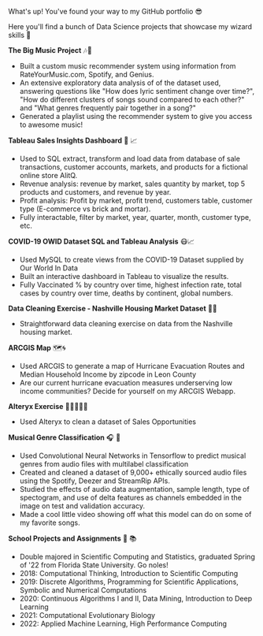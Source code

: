 What's up! You've found your way to my GitHub portfolio 😎

Here you'll find a bunch of Data Science projects that showcase my wizard skills 🧙

**The Big Music Project** 🎶🎼
- Built a custom music recommender system using information from RateYourMusic.com, Spotify, and Genius. 
- An extensive exploratory data analysis of of the dataset used, answering questions like "How does lyric sentiment change over time?", "How do different clusters of songs sound compared to each other?" and "What genres frequently pair together in a song?"
- Generated a playlist using the recommender system to give you access to awesome music!

**Tableau Sales Insights Dashboard** 💸 📈
- Used to SQL extract, transform and load data from database of sale transactions, customer accounts, markets, and products for a fictional online store AlitQ.
- Revenue analysis: revenue by market, sales quantity by market, top 5 products and customers, and revenue by year.
- Profit analysis: Profit by market, profit trend, customers table, customer type (E-commerce vs brick and mortar).
- Fully interactable, filter by market, year, quarter, month, customer type, etc.

**COVID-19 OWID Dataset SQL and Tableau Analysis** 😷📈
- Used MySQL to create views from the COVID-19 Dataset supplied by Our World In Data
- Built an interactive dashboard in Tableau to visualize the results.
- Fully Vaccinated % by country over time, highest infection rate, total cases by country over time, deaths by continent, global numbers.

**Data Cleaning Exercise - Nashville Housing Market Dataset** 🧼🏡
- Straightforward data cleaning exercise on data from the Nashville housing market.

**ARCGIS Map** 🗺🌀
- Used ARCGIS to generate a map of Hurricane Evacuation Routes and Median Household Income by zipcode in Leon County
- Are our current hurricane evacuation measures underserving low income communities? Decide for yourself on my ARCGIS Webapp.

**Alteryx Exercise** 👨🏽‍💻🏋🏽
- Used Alteryx to clean a dataset of Sales Opportunities

**Musical Genre Classification** 🎧 🎨
- Used Convolutional Neural Networks in Tensorflow to predict musical genres from audio files with multilabel classification
- Created and cleaned a dataset of 9,000+ ethically sourced audio files using the Spotify, Deezer and StreamRip APIs.
- Studied the effects of audio data augmentation, sample length, type of spectogram, and use of delta features as channels embedded in the image on test and validation accuracy.
- Made a cool little video showing off what this model can do on some of my favorite songs.

**School Projects and Assignments** 🍢 📚
- Double majored in Scientific Computing and Statistics, graduated Spring of '22 from Florida State University. Go noles!
- 2018: Computational Thinking, Introduction to Scientific Computing
- 2019: Discrete Algorithms, Programming for Scientific Applications, Symbolic and Numerical Computations
- 2020: Continuous Algorithms I and II, Data Mining, Introduction to Deep Learning
- 2021: Computational Evolutionary Biology
- 2022: Applied Machine Learning, High Performance Computing





<!---
notabelardoriojas/notabelardoriojas is a ✨ special ✨ repository because its `README.md` (this file) appears on your GitHub profile.
You can click the Preview link to take a look at your changes.
--->
